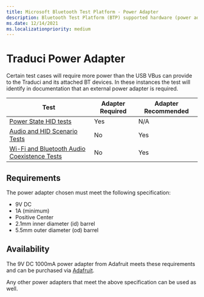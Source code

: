 ```yaml
---
title: Microsoft Bluetooth Test Platform - Power Adapter
description: Bluetooth Test Platform (BTP) supported hardware (power adapter).
ms.date: 12/14/2021
ms.localizationpriority: medium
---
```


# Traduci Power Adapter

Certain test cases will require more power than the USB VBus can provide to the Traduci and its attached BT devices. In these instances the test will identify in documentation that an external power adapter is required.  

| Test | Adapter Required | Adapter Recommended |
| --- | --- | --- |
| [Power State HID tests](testing-BTP-tests-power-state-hid.md) | Yes | N/A |
| [Audio and HID Scenario Tests](testing-BTP-tests-audio-hid.md) | No | Yes |
| [Wi-Fi and Bluetooth Audio Coexistence Tests](testing-BTP-tests-wifi.md) | No | Yes |

## Requirements

The power adapter chosen must meet the following specification:

- 9V DC
- 1A (minimum)
- Positive Center
- 2.1mm inner diameter (id) barrel
- 5.5mm outer diameter (od) barrel

## Availability

The 9V DC 1000mA power adapter from Adafruit meets these requirements and can be purchased via [Adafruit](https://www.adafruit.com/product/63).

Any other power adapters that meet the above specification can be used as well.




